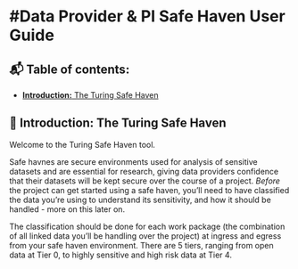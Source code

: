 #Data Provider & PI Safe Haven User Guide 
=========================================

## :mailbox_with_mail: Table of contents:

* [**Introduction:** The Turing Safe Haven](https://github.com/DaisyParry/organise-spice-cupboard-/edit/master/testing.md#introduction-the-turing-safe-haven)

## :beginner: Introduction: The Turing Safe Haven

Welcome to the Turing Safe Haven tool. 

Safe havnes are secure environments used for analysis of sensitive datasets and are essential for research, giving data providers confidence that their datasets will be kept secure over the course of a project. *Before* the project can get started using a safe haven, you’ll need to have classified the data you’re using to understand its sensitivity, and how it should be handled - more on this later on.

The classification should be done for each work package (the combination of all linked data you’ll be handling over the project) at ingress and egress from your safe haven environment. There are 5 tiers, ranging from open data at Tier 0, to highly sensitive and high risk data at Tier 4.
